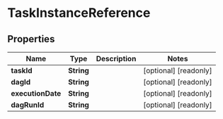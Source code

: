 

# TaskInstanceReference

## Properties

Name | Type | Description | Notes
------------ | ------------- | ------------- | -------------
**taskId** | **String** |  |  [optional] [readonly]
**dagId** | **String** |  |  [optional] [readonly]
**executionDate** | **String** |  |  [optional] [readonly]
**dagRunId** | **String** |  |  [optional] [readonly]



